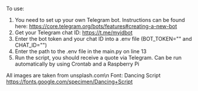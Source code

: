 To use:
1. You need to set up your own Telegram bot. Instructions can be found here: https://core.telegram.org/bots/features#creating-a-new-bot
2. Get your Telegram chat ID: https://t.me/myidbot
3. Enter the bot token and your chat ID into a .env file (BOT_TOKEN="" and CHAT_ID="")
4. Enter the path to the .env file in the main.py on line 13
5. Run the script, you should receive a quote via Telegram. Can be run automatically by using Crontab and a Raspberry Pi


All images are taken from unsplash.com\n
Font: Dancing Script https://fonts.google.com/specimen/Dancing+Script
